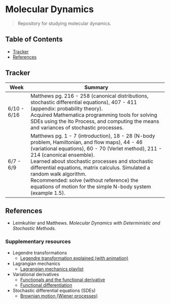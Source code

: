 # Molecular Dynamics

> Repository for studying molecular dynamics.

## Table of Contents
- [Tracker](#tracker)
- [References](#references)

## Tracker

| Week | Summary |
| -- | -- |
| 6/10 - 6/16 | Matthews pg. 216 - 258 (canonical distributions, stochastic differential equations), 407 - 411 (appendix: probability theory).<br>Acquired Mathematica programming tools for solving SDEs using the Ito Process, and computing the means and variances of stochastic processes. |
| 6/7 - 6/9 | Matthews pg. 1 - 7 (introduction), 18 - 28 (N-body problem, Hamiltonian, and flow maps), 44 - 46 (variational equations), 60 - 70 (Verlet method), 211 - 214 (canonical ensemble).<br>Learned about stochastic processes and stochastic differential equations, matrix calculus. Simulated a random walk algorithm.<br>Recommended: solve (without reference) the equations of motion for the simple N-body system (example 1.5). |

## References
- Leimkuhler and Matthews. *Molecular Dynamics with Deterministic and Stochastic Methods*.

### Supplementary resources

- Legendre transformations
    - [Legendre transformation explained (with animation)](https://www.youtube.com/watch?v=vgLq90cOI_M)
- Lagrangian mechanics
    - [Lagrangian mechanics playlist](https://www.youtube.com/watch?v=4uJaKJASKnY&list=PLX2gX-ftPVXWK0GOFDi7FcmIMMhY_7fU9)
- Variational derivatives
    - [Functionals and the functional derivative](https://cds.cern.ch/record/1383342/files/978-3-642-14090-7_BookBackMatter.pdf)
    - [Functional differentiation](http://www.physics.usu.edu/Wheeler/QFT2016/Notes/QFT09FunctionalDerivatives.pdf)
- Stochastic differential equations (SDEs)
    - [Brownian motion (Wiener processes)](https://www.youtube.com/watch?v=BVYVeaPojY4)
